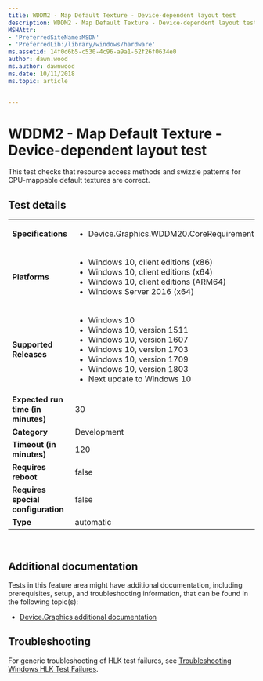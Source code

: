 ```yaml
---
title: WDDM2 - Map Default Texture - Device-dependent layout test
description: WDDM2 - Map Default Texture - Device-dependent layout test
MSHAttr:
- 'PreferredSiteName:MSDN'
- 'PreferredLib:/library/windows/hardware'
ms.assetid: 14f0d6b5-c530-4c96-a9a1-62f26f0634e0
author: dawn.wood
ms.author: dawnwood
ms.date: 10/11/2018
ms.topic: article


---
```


# <span id="p_hlk_test.caa1894d-f474-4d31-819b-755bcb39bbed"></span>WDDM2 - Map Default Texture - Device-dependent layout test


This test checks that resource access methods and swizzle patterns for CPU-mappable default textures are correct.

## Test details
|||
|---|---|
| **Specifications**  | <ul><li>Device.Graphics.WDDM20.CoreRequirement</li></ul> |  
| **Platforms**   | <ul><li>Windows 10, client editions (x86)</li><li>Windows 10, client editions (x64)</li><li>Windows 10, client editions (ARM64)</li><li>Windows Server 2016 (x64)</li></ul> |
| **Supported Releases** | <ul><li>Windows 10</li><li>Windows 10, version 1511</li><li>Windows 10, version 1607</li><li>Windows 10, version 1703</li><li>Windows 10, version 1709</li><li>Windows 10, version 1803</li><li>Next update to Windows 10</li></ul> |
|**Expected run time (in minutes)**| 30 |
|**Category**| Development |
|**Timeout (in minutes)**| 120 |
|**Requires reboot**| false |
|**Requires special configuration**| false |
|**Type**| automatic |

 

## <span id="Additional_documentation"></span><span id="additional_documentation"></span><span id="ADDITIONAL_DOCUMENTATION"></span>Additional documentation


Tests in this feature area might have additional documentation, including prerequisites, setup, and troubleshooting information, that can be found in the following topic(s):

-   [Device.Graphics additional documentation](device-graphics-additional-documentation.md)

## <span id="Troubleshooting"></span><span id="troubleshooting"></span><span id="TROUBLESHOOTING"></span>Troubleshooting


For generic troubleshooting of HLK test failures, see [Troubleshooting Windows HLK Test Failures](..\user\troubleshooting-windows-hlk-test-failures.md).

 

 






